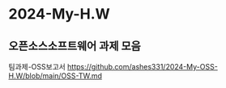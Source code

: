 # 2024-My-H.W
오픈소스소프트웨어 과제 모음
--------------------------------------------------------------------------------












팀과제-OSS보고서
https://github.com/ashes331/2024-My-OSS-H.W/blob/main/OSS-TW.md
